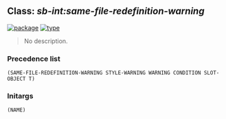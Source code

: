 ## Class: ***sb-int:same-file-redefinition-warning***
[![package](https://img.shields.io/badge/Package-SB--INT-5f9ea0.svg?style=social&colorA=999999)](../) [![type](https://img.shields.io/badge/Type-Class-5f9ea0.svg?style=social&colorA=999999)](../#class) 

> No description.

### Precedence list
```
(SAME-FILE-REDEFINITION-WARNING STYLE-WARNING WARNING CONDITION SLOT-OBJECT T)
```
### Initargs
```
(NAME)
```
